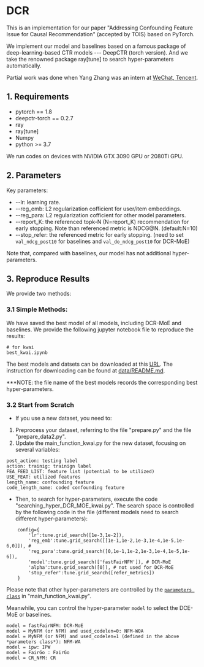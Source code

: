 # DCR
This is an implementation for our paper "Addressing Confounding Feature Issue for Causal Recommendation" (accepted by TOIS) based on PyTorch. 

We implement our model and baselines based on a famous package of deep-learning-based CTR models --- DeepCTR (torch version). And we take the renowned package ray[tune] to search hyper-parameters automatically.

Partial work was done when Yang Zhang was an intern at [WeChat, Tencent](https://weixin.qq.com/).


## 1. Requirements
+ pytorch == 1.8
+ deepctr-torch == 0.2.7
+ ray
+ ray[tune]
+ Numpy
+ python >= 3.7

We run codes on devices with NVIDIA GTX 3090 GPU or 2080Ti GPU.  


## 2. Parameters
Key parameters:
+ --lr: learning rate.
+ --reg_emb: L2 regularization cofficient for user/item embeddings.
+ --reg_para: L2 regularization cofficient for other model parameters.
+ --report_K: the referenced topk-N (N=report_K) recommendation for early stopping. Note than referenced metric is NDCG@N. (default:N=10)
+ --stop_refer: the referenced metric for early stopping. (need to set `val_ndcg_post10` for baselines and `val_do_ndcg_post10` for DCR-MoE)

Note that, compared with baselines, our model has not additional hyper-parameters.


## 3. Reproduce Results
We provide two methods:

### 3.1 Simple Methods:
We have saved the best model of all models, including DCR-MoE and baselines. We provide the following jupyter notebook file to reproduce the results:
```
# for kwai
best_kwai.ipynb
```
The best models and datsets can be downloaded at this [URL](https://rec.ustc.edu.cn/share/59a3e280-253c-11ed-aad3-51d42ffa3214). The instruction for downloading can be found at [data/README.md](data/README.md). 

***NOTE: the file name of the best models records the corresponding best hyper-parameters.

### 3.2 Start from Scratch
+ If you use a new dataset, you need to:
1. Preprocess your dataset, referring to the file "prepare.py" and the file "prepare_data2.py".
2. Update the main_function_kwai.py for the new dataset, focusing on several variables:
```
post_action: testing label
action: trainig: trainign label
FEA_FEED_LIST: feature list (potential to be utilized)
USE_FEAT: utilized features
length_name: confounding feature
code_length_name: coded confounding feature
```

+ Then, to search for hyper-parameters, execute the code "searching_hyper_DCR_MOE_kwai.py". The search space is controlled by the following code in the file (different models need to search different hyper-parameters):
```
    config={
        'lr':tune.grid_search([1e-3,1e-2]),
        'reg_emb':tune.grid_search([[1e-1,1e-2,1e-3,1e-4,1e-5,1e-6,0]]), #
        'reg_para':tune.grid_search([0,1e-1,1e-2,1e-3,1e-4,1e-5,1e-6]),
        'model':tune.grid_search(['fastFairNFM']), # DCR-MoE
        'alpha':tune.grid_search([0]), # not used for DCR-MoE
        'stop_refer':tune.grid_search([refer_metrics])
    }
```
  Please note that other hyper-parameters are controlled by the [`parameters class`](https://github.com/zyang1580/DCR/blob/3c8bbbcd4508366efd5590289253669b2eba2eac/main_function_kwai.py#L49) in "main_function_kwai.py".


  Meanwhile, you can control the hyper-parameter `model` to select the DCE-MoE or baselines. 
  ```
  model = fastFairNFM: DCR-MoE
  model = MyNFM (or NFM) and used_codelen=0: NFM-WOA
  model = MyNFM (or NFM) and used_codelen=1 (defined in the above *parameters class*): NFM-WA
  model = ipw: IPW
  model = FairGo : FairGo
  model = CR_NFM: CR
  ```




